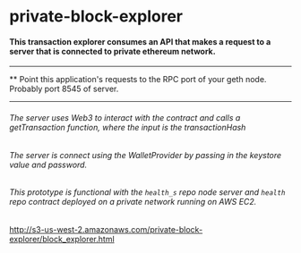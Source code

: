 # private-block-explorer

#### This transaction explorer consumes an API that makes a request to a server that is connected to private ethereum network.

___

** Point this application's requests to the RPC port of your geth node. Probably port 8545 of server.

___
###### The server uses Web3 to interact with the contract and calls a getTransaction function, where the input is the transactionHash 


###### The server is connect using the WalletProvider by passing in the keystore value and password.


###### This prototype is functional with the `health_s` repo node server and `health` repo contract deployed on a private network running on AWS EC2.


http://s3-us-west-2.amazonaws.com/private-block-explorer/block_explorer.html 


